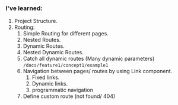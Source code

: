### I've learned:

1. Project Structure.
2. Routing:
   1. Simple Routing for different pages.
   2. Nested Routes.
   3. Dynamic Routes.
   4. Nested Dynamic Routes.
   5. Catch all dynamic routes (Many dynamic parameters) `/docs/feature1/concept1/example1`
   6. Navigation between pages/ routes by using Link component.
      1. Fixed links.
      2. Dynamic links.
      3. programmatic navigation
    7) Define custom route (not found/ 404)